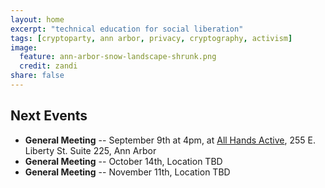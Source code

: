 ```yaml
---
layout: home
excerpt: "technical education for social liberation"
tags: [cryptoparty, ann arbor, privacy, cryptography, activism]
image:
  feature: ann-arbor-snow-landscape-shrunk.png
  credit: zandi
share: false
---
```


## Next Events
* **General Meeting** -- September 9th at 4pm, at [All Hands Active][aha],
 255 E. Liberty St. Suite 225, Ann Arbor
* **General Meeting** -- October 14th, Location TBD
* **General Meeting** -- November 11th, Location TBD

[aha]: http://www.allhandsactive.org/
